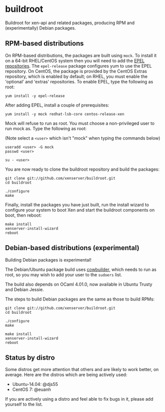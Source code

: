 buildroot
=========

Buildroot for xen-api and related packages, producing RPM and (experimentally) Debian packages.

RPM-based distributions
-----------------------

On RPM-based distributions, the packages are built using `mock`.
To install it on a 64-bit RHEL/CentOS system then you will need to add the
[EPEL repositories](http://fedoraproject.org/wiki/EPEL).   The `epel-release`
package configures yum to use the EPEL repository.   On CentOS, the package
is provided by the CentOS Extras repository, which is enabled by default;
on RHEL, you must enable the 'optional' and 'extras' repositories.   To
enable EPEL, type the following as root:

```
yum install -y epel-release
```

After adding EPEL, install a couple of prerequisites:

```
yum install -y mock redhat-lsb-core centos-release-xen
```

Mock will refuse to run as root. You must choose a non-privileged user to
run mock as. Type the following as root:

(Note select a `<user>` which isn't "mock" when typing the commands below)

```
useradd <user> -G mock
passwd <user>

su - <user>
```

You are now ready to clone the buildroot repository and build the packages:

```
git clone git://github.com/xenserver/buildroot.git
cd buildroot

./configure
make
```

Finally, install the packages you have just built, run the install wizard to configure your system to boot Xen and start the buildroot components on boot, then reboot:
```
make install
xenserver-install-wizard
reboot
```


Debian-based distributions (experimental)
-----------------------------------------

Building Debian packages is experimental!

The Debian/Ubuntu package build uses [cowbuilder](https://wiki.debian.org/cowbuilder), which needs to run as root, so you may wish to add your user to the `sudoers` list.

The build also depends on OCaml 4.01.0, now available in Ubuntu Trusty and Debian Jessie.

The steps to build Debian packages are the same as those to build RPMs:

```
git clone git://github.com/xenserver/buildroot.git
cd buildroot

./configure
make

make install
xenserver-install-wizard
reboot
```

Status by distro
----------------

Some distros get more attention that others and are likely to work better, on average.
Here are the distros which are being actively used:

- Ubuntu-14.04: @djs55
- CentOS 7: @euanh

If you are actively using a distro and feel able to fix bugs in it, please add yourself
to the list.
